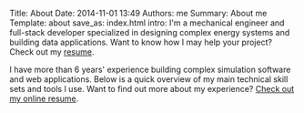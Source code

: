 Title: About
Date: 2014-11-01 13:49
Authors: me
Summary: About me
Template: about
save_as: index.html
intro: I'm a mechanical engineer and full-stack developer specialized in designing complex energy systems and building data applications. Want to know how I may help your project? Check out my <a class="link-on-bg" href="resume.html">resume</a>.

I have more than 6 years' experience building complex simulation software and web applications. Below is a quick overview of my main technical skill sets and tools I use. Want to find out more about my experience? <a href="resume.html">Check out my online resume</a>.
